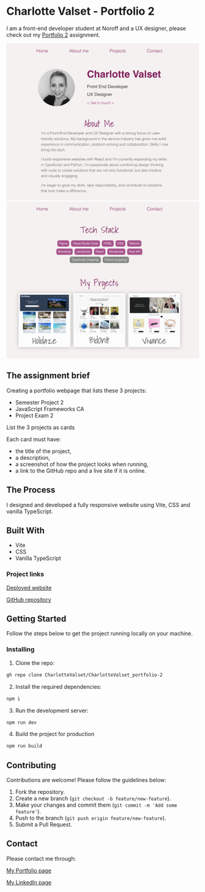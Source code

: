 # Charlotte Valset - Portfolio 2

I am a front-end developer student at Noroff and a UX designer, please check out my [Portfolio 2](https://cv-portfolio2.netlify.app/) assignment.

![Screenshot of website 1](/src/assets/images/Screenshot-CV-1.png)
![Screenshot of website 2](/src/assets/images/Screenshot-CV-2.png)

## The assignment brief

Creating a portfolio webpage that lists these 3 projects:

- Semester Project 2
- JavaScript Frameworks CA
- Project Exam 2

List the 3 projects as cards

Each card must have:

- the title of the project,
- a description,
- a screenshot of how the project looks when running,
- a link to the GitHub repo and a live site if it is online.

## The Process

I designed and developed a fully responsive website using Vite, CSS and vanilla TypeScript.

## Built With

- Vite
- CSS
- Vanilla TypeScript

### Project links

[Deployed website](https://cv-portfolio2.netlify.app/)

[GitHub repository](https://github.com/CharlotteValset/CharlotteValset_portfolio-2)

## Getting Started

Follow the steps below to get the project running locally on your machine.

### Installing

1. Clone the repo:

```bash
gh repo clone CharlotteValset/CharlotteValset_portfolio-2
```

2. Install the required dependencies:

```bash
npm i
```

3. Run the development server:

```bash
npm run dev
```

4. Build the project for production

```bash
npm run build
```

## Contributing

Contributions are welcome! Please follow the guidelines below:

1. Fork the repository.
2. Create a new branch (`git checkout -b feature/new-feature`).
3. Make your changes and commit them (`git commit -m 'Add some feature'`).
4. Push to the branch (`git push origin feature/new-feature`).
5. Submit a Pull Request.

## Contact

Please contact me through:

[My Portfolio page](https://cv-portfolio2.netlify.app/)

[My LinkedIn page](https://www.linkedin.com/in/charlotte-valset-6195b521a/)
